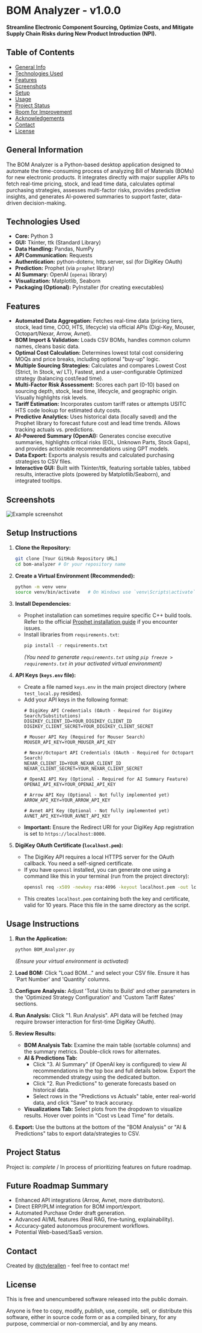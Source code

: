 # BOM Analyzer - v1.0.0
**Streamline Electronic Component Sourcing, Optimize Costs, and Mitigate Supply Chain Risks during New Product Introduction (NPI).**

## Table of Contents
* [General Info](#general-information)
* [Technologies Used](#technologies-used)
* [Features](#features)
* [Screenshots](#screenshots)
* [Setup](#setup)
* [Usage](#usage)
* [Project Status](#project-status)
* [Room for Improvement](#room-for-improvement)
* [Acknowledgements](#acknowledgements)
* [Contact](#contact)
* [License](#license) 


## General Information
The BOM Analyzer is a Python-based desktop application designed to automate the time-consuming process of analyzing Bill of Materials (BOMs) for new electronic products. It integrates directly with major supplier APIs to fetch real-time pricing, stock, and lead time data, calculates optimal purchasing strategies, assesses multi-factor risks, provides predictive insights, and generates AI-powered summaries to support faster, data-driven decision-making.


## Technologies Used
*   **Core:** Python 3
*   **GUI:** Tkinter, ttk (Standard Library)
*   **Data Handling:** Pandas, NumPy
*   **API Communication:** Requests
*   **Authentication:** python-dotenv, http.server, ssl (for DigiKey OAuth)
*   **Prediction:** Prophet (via `prophet` library)
*   **AI Summary:** OpenAI (`openai` library)
*   **Visualization:** Matplotlib, Seaborn
*   **Packaging (Optional):** PyInstaller (for creating executables)


## Features
*   **Automated Data Aggregation:** Fetches real-time data (pricing tiers, stock, lead time, COO, HTS, lifecycle) via official APIs (Digi-Key, Mouser, Octopart/Nexar, Arrow, Avnet).
*   **BOM Import & Validation:** Loads CSV BOMs, handles common column names, cleans basic data.
*   **Optimal Cost Calculation:** Determines lowest total cost considering MOQs and price breaks, including optional "buy-up" logic.
*   **Multiple Sourcing Strategies:** Calculates and compares Lowest Cost (Strict, In Stock, w/ LT), Fastest, and a user-configurable Optimized strategy (balancing cost/lead time).
*   **Multi-Factor Risk Assessment:** Scores each part (0-10) based on sourcing depth, stock, lead time, lifecycle, and geographic origin. Visually highlights risk levels.
*   **Tariff Estimation:** Incorporates custom tariff rates or attempts USITC HTS code lookup for estimated duty costs.
*   **Predictive Analytics:** Uses historical data (locally saved) and the Prophet library to forecast future cost and lead time trends. Allows tracking actuals vs. predictions.
*   **AI-Powered Summary (OpenAI):** Generates concise executive summaries, highlights critical risks (EOL, Unknown Parts, Stock Gaps), and provides actionable recommendations using GPT models.
*   **Data Export:** Exports analysis results and calculated purchasing strategies to CSV files.
*   **Interactive GUI:** Built with Tkinter/ttk, featuring sortable tables, tabbed results, interactive plots (powered by Matplotlib/Seaborn), and integrated tooltips.

## Screenshots
![Example screenshot](Real-Time-BOM-Optimizer-and-Predictor/blob/main/Screen%20Shot%202025-04-27%20at%2010.01.09%20PM.png)

## Setup Instructions

1.  **Clone the Repository:**
    ```bash
    git clone [Your GitHub Repository URL]
    cd bom-analyzer # Or your repository name
    ```

2.  **Create a Virtual Environment (Recommended):**
    ```bash
    python -m venv venv
    source venv/bin/activate   # On Windows use `venv\Scripts\activate`
    ```

3.  **Install Dependencies:**
    *   Prophet installation can sometimes require specific C++ build tools. Refer to the official [Prophet installation guide](https://facebook.github.io/prophet/docs/installation.html) if you encounter issues.
    *   Install libraries from `requirements.txt`:
        ```bash
        pip install -r requirements.txt
        ```
        *(You need to generate `requirements.txt` using `pip freeze > requirements.txt` in your activated virtual environment)*

4.  **API Keys (`keys.env` file):**
    *   Create a file named `keys.env` in the main project directory (where `test_local.py` resides).
    *   Add your API keys in the following format:
        ```dotenv
        # DigiKey API Credentials (OAuth - Required for DigiKey Search/Substitutions)
        DIGIKEY_CLIENT_ID=YOUR_DIGIKEY_CLIENT_ID
        DIGIKEY_CLIENT_SECRET=YOUR_DIGIKEY_CLIENT_SECRET

        # Mouser API Key (Required for Mouser Search)
        MOUSER_API_KEY=YOUR_MOUSER_API_KEY

        # Nexar/Octopart API Credentials (OAuth - Required for Octopart Search)
        NEXAR_CLIENT_ID=YOUR_NEXAR_CLIENT_ID
        NEXAR_CLIENT_SECRET=YOUR_NEXAR_CLIENT_SECRET

        # OpenAI API Key (Optional - Required for AI Summary Feature)
        OPENAI_API_KEY=YOUR_OPENAI_API_KEY

        # Arrow API Key (Optional - Not fully implemented yet)
        ARROW_API_KEY=YOUR_ARROW_API_KEY

        # Avnet API Key (Optional - Not fully implemented yet)
        AVNET_API_KEY=YOUR_AVNET_API_KEY
        ```
    *   **Important:** Ensure the Redirect URI for your DigiKey App registration is set to `https://localhost:8000`.

5.  **DigiKey OAuth Certificate (`localhost.pem`):**
    *   The DigiKey API requires a local HTTPS server for the OAuth callback. You need a self-signed certificate.
    *   If you have `openssl` installed, you can generate one using a command like this in your terminal (run from the project directory):
        ```bash
        openssl req -x509 -newkey rsa:4096 -keyout localhost.pem -out localhost.pem -sha256 -days 3650 -nodes -subj "/C=US/ST=State/L=City/O=Organization/OU=Unit/CN=localhost"
        ```
    *   This creates `localhost.pem` containing both the key and certificate, valid for 10 years. Place this file in the same directory as the script.

## Usage Instructions

1.  **Run the Application:**
    ```bash
    python BOM_Analyzer.py
    ```
    *(Ensure your virtual environment is activated)*

2.  **Load BOM:** Click "Load BOM..." and select your CSV file. Ensure it has 'Part Number' and 'Quantity' columns.
3.  **Configure Analysis:** Adjust 'Total Units to Build' and other parameters in the 'Optimized Strategy Configuration' and 'Custom Tariff Rates' sections.
4.  **Run Analysis:** Click "1. Run Analysis". API data will be fetched (may require browser interaction for first-time DigiKey OAuth).
5.  **Review Results:**
    *   **BOM Analysis Tab:** Examine the main table (sortable columns) and the summary metrics. Double-click rows for alternates.
    *   **AI & Predictions Tab:**
        *   Click "3. AI Summary" (if OpenAI key is configured) to view AI recommendations in the top box and full details below. Export the recommended strategy using the dedicated button.
        *   Click "2. Run Predictions" to generate forecasts based on historical data.
        *   Select rows in the "Predictions vs Actuals" table, enter real-world data, and click "Save" to track accuracy.
    *   **Visualizations Tab:** Select plots from the dropdown to visualize results. Hover over points in "Cost vs Lead Time" for details.
6.  **Export:** Use the buttons at the bottom of the "BOM Analysis" or "AI & Predictions" tabs to export data/strategies to CSV.


## Project Status
Project is: _complete_ / In process of prioritizing features on future roadmap.


## Future Roadmap Summary

*   Enhanced API integrations (Arrow, Avnet, more distributors).
*   Direct ERP/PLM integration for BOM import/export.
*   Automated Purchase Order draft generation.
*   Advanced AI/ML features (Real RAG, fine-tuning, explainability).
*   Accuracy-gated autonomous procurement workflows.
*   Potential Web-based/SaaS version.


## Contact
Created by [@ctylerallen](ctylerallen@protonmail.com) - feel free to contact me!



## License 
This is free and unencumbered software released into the public domain.

Anyone is free to copy, modify, publish, use, compile, sell, or distribute this software, either in source code form or as a compiled binary, for any purpose, commercial or non-commercial, and by any means.

